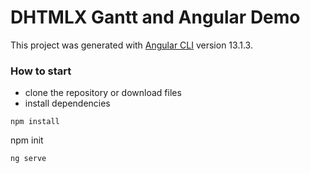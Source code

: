 DHTMLX Gantt and Angular Demo
===================

This project was generated with [Angular CLI](https://github.com/angular/angular-cli) version 13.1.3.

### How to start
 - clone the repository or download files
 - install dependencies
~~~ 
npm install
~~~
npm init
~~~
ng serve
~~~


